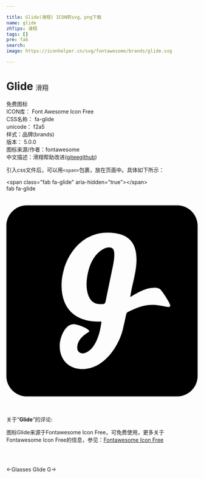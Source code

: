 ```yaml
---

title: Glide(滑翔) ICON转svg、png下载
name: glide
zhTips: 滑翔
tags: []
pre: fab
search: 
image: https://iconhelper.cn/svg/fontawesome/brands/glide.svg

---
```


# Glide  <small style="font-size: 60%;font-weight: 100">滑翔</small>


<div class="detail-page">
<p>
<span><span class="badge-success badge">免费图标</span> </span>
<br/>
<span>
ICON库：
<span class="badge-secondary badge">Font Awesome Icon Free</span> 
</span>
<br/>
<span>
CSS名称：
<span class="badge-secondary badge">fa-glide</span> 
</span>
<br/>
<span>
unicode：
<span class="badge-secondary badge">f2a5</span> 
<copy-btn content='f2a5' btn-title=""></copy-btn>
<copy-btn :content='String.fromCodePoint(parseInt("f2a5", 16))' btn-title="复制U"></copy-btn>
</span><br/><span>样式：<span class="badge-light badge">品牌(brands)</span></span>
<br/>
<span>
版本：
<span class="badge-secondary badge">5.0.0</span> 
</span>
<br/>
<span>图标来源/作者：<span class="badge-light badge">fontawesome</span></span> 
<br/>
<span class="zh-detail">中文描述：<span class="badge-primary badge">滑翔</span><span class="help-link"><span>帮助改进</span>(<a href="https://gitee.com/liuwave/icon-helper/edit/master/json/fontawesome/brands/glide.json" target="_blank" rel="noopener noreferrer">gitee</a><a href="https://github.com/liuwave/icon-helper/edit/master/json/fontawesome/brands/glide.json" target="_blank" rel="noopener noreferrer">github</a></span>)</span><br/>
</p>
</div>
<div class="alert alert-dark">
  <i class="fab fa-glide fa-xs"></i>
  <i class="fab fa-glide fa-sm"></i>
  <i class="fab fa-glide fa-lg"></i>
  <i class="fab fa-glide fa-2x"></i>
  <i class="fab fa-glide fa-3x"></i>
  <i class="fab fa-glide fa-5x"></i>
  <i class="fab fa-glide fa-7x"></i>
</div>
<div>
  <p>引入css文件后，可以用<code>&lt;span&gt;</code>包裹，放在页面中。具体如下所示：    
  </p>
  <div class="alert alert-primary" style="font-size: 14px">
    &lt;span class="fab fa-glide" aria-hidden="true"&gt;&lt;/span&gt;
    <copy-btn content='<span class="fab fa-glide" aria-hidden="true"></span>'></copy-btn>
  </div>
  <div class="alert alert-secondary">
    <i class="fab fa-glide"
    style="font-size: 24px"
    aria-hidden="true"></i> fab fa-glide
    <copy-btn content="fab fa-glide" btn-title="复制图标名称"></copy-btn>
  </div>
</div>
<div id="svg" class="svg-wrap">
<svg xmlns="http://www.w3.org/2000/svg" viewBox="0 0 448 512"><path d="M252.8 148.6c0 8.8-1.6 17.7-3.4 26.4-5.8 27.8-11.6 55.8-17.3 83.6-1.4 6.3-8.3 4.9-13.7 4.9-23.8 0-30.5-26-30.5-45.5 0-29.3 11.2-68.1 38.5-83.1 4.3-2.5 9.2-4.2 14.1-4.2 11.4 0 12.3 8.3 12.3 17.9zM448 80v352c0 26.5-21.5 48-48 48H48c-26.5 0-48-21.5-48-48V80c0-26.5 21.5-48 48-48h352c26.5 0 48 21.5 48 48zm-64 187c0-5.1-20.8-37.7-25.5-39.5-2.2-.9-7.2-2.3-9.6-2.3-23.1 0-38.7 10.5-58.2 21.5l-.5-.5c4.3-29.4 14.6-57.2 14.6-87.4 0-44.6-23.8-62.7-67.5-62.7-71.7 0-108 70.8-108 123.5 0 54.7 32 85 86.3 85 7.5 0 6.9-.6 6.9 2.3-10.5 80.3-56.5 82.9-56.5 58.9 0-24.4 28-36.5 28.3-38-.2-7.6-29.3-17.2-36.7-17.2-21.1 0-32.7 33-32.7 50.6 0 32.3 20.4 54.7 53.3 54.7 48.2 0 83.4-49.7 94.3-91.7 9.4-37.7 7-39.4 12.3-42.1 20-10.1 35.8-16.8 58.4-16.8 11.1 0 19 2.3 36.7 5.2 1.8.1 4.1-1.7 4.1-3.5z"/></svg>
</div>
<detail full-name='fa-glide'></detail>
<div class="icon-detail__container">
<p>关于“<b>Glide</b>”的评论:</p>
</div>
<Vssue title="关于“Glide”的评论" />    
<div><p>图标Glide来源于Fontawesome Icon Free，可免费使用，更多关于  Fontawesome Icon Free的信息，参见：<a target="_blank" href="https://iconhelper.cn/fontawesome.html">Fontawesome Icon Free</a>
</p></div>

<div style="padding:2rem 0 " class="page-nav"><p class="inner"><span class="prev">←<router-link to="/icon/solid/glasses.html">Glasses</router-link></span> <span class="next"><router-link to="/icon/brands/glide-g.html">Glide G</router-link>→</span></p></div>
